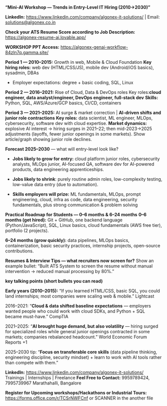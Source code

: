 **“Mini-AI Workshop — Trends in Entry-Level IT Hiring (2010→2030)”** 

**LinkedIn:** https://www.linkedin.com/company/algonex-it-solutions/    | Email: solutions@algonex.co.in

**Check your ATS Resume Score according to Job Description:** https://algonex-resume-ai.lovable.app/

**WORKSHOP PPT Access:** https://algonex-genai-workflow-84zln7q.gamma.site/

**Period 1 — 2010–2015:** Growth in web, Mobile & Cloud Foundation 
**Key hiring roles:** web dev (HTML/CSS/JS), mobile dev (Android/iOS basics), sysadmin, DBAs
- Employer expectations: degree + basic coding, SQL, Linux

**Period 2 — 2016–2021:** Rise of Cloud, Data & DevOps roles
Key roles:**cloud engineer, data analyst/engineer, DevOps engineer, full-stack dev**
**Skills:** Python, SQL, AWS/Azure/GCP basics, CI/CD, containers

**Period 3 — 2021–2025:** AI surge & market correction | **AI-driven shifts and junior role contractions**
**Key roles:** data scientist, ML engineer, MLOps, cybersecurity, software dev with cloud expertise.
**Market dynamics:** explosive AI interest → hiring surges in 2021–22; then mid-2023→2025 adjustments (layoffs, fewer junior openings in some markets). Show article/graph showing junior role declines.

**Forecast 2025–2030** — what will entry-level look like?
- **Jobs likely to grow for entry:** cloud platform junior roles, cybersecurity analysts, MLOps junior, AI-focused QA, software dev for AI-powered products, data engineering apprenticeships.

- **Jobs likely to shrink**: purely routine admin roles, low-complexity testing, low-value data entry (due to automation).

- **Skills employers will prize:** ML fundamentals, MLOps, prompt engineering, cloud, infra as code, data engineering, security fundamentals, plus strong communication & problem solving

**Practical Roadmap for Students — 0–6 months & 6–24 months**
**0–6 months (get hired):** Git + GitHub, one backend language (Python/JavaScript), SQL, Linux basics, cloud fundamentals (AWS free tier), portfolio (2 projects).

**6–24 months (grow quickly):** data pipelines, MLOps basics, containerization, basic security practices, internship projects, open-source contributions.

**Resumes & Interview Tips — what recruiters now screen for?**
Show an example bullet: “Built ATS System to screen the resume without manual intervention  → reduced manual processing by 80%.”

**key talking points (short bullets you can read)**

**Early years (2010–2015):** “If you learned HTML/CSS, basic SQL, you could land internships; most companies were scaling web & mobile.” 
Lightcast

2016–2021: “**Cloud & data shifted baseline expectations** — employers wanted people who could work with cloud SDKs, and Python + SQL became must-have.” 
CompTIA

2021–2025: “**AI brought huge demand, but also volatility** — hiring surged for specialized roles while general junior openings contracted in some markets; companies rebalanced headcount.” 
World Economic Forum Reports
+1

2025–2030 tip: “**Focus on transferable core skills** (data pipeline thinking, engineering discipline, security mindset) + learn to work with AI tools rather than compete with them.”


**LinkedIn:** https://www.linkedin.com/company/algonex-it-solutions/
Trainings | Internships | Freelance
**Feel Free to Contact:** 9959789424, 7995739967
Marathahalli, Bangalore

**Register for Upcoming workshops/Hackathons or Industrial Tours:**  https://forms.office.com/r/TCSrNWFCnf  or SCANNER in the another file
